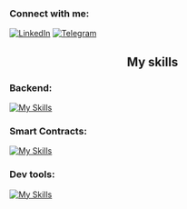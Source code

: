 <h3 align="left">Connect with me:</h3>

[![LinkedIn](https://img.shields.io/badge/LinkedIn-0077B5?style=for-the-badge&logo=linkedin&logoColor=white)](https://www.linkedin.com/in/yehor-komarnytskyi/)
[![Telegram](https://img.shields.io/badge/Telegram-2CA5E0?style=for-the-badge&logo=telegram&logoColor=white)](https://t.me/squi0)

<h2 align="center">My skills</h3>
<h3 align="left">Backend:</h3>

[![My Skills](https://skillicons.dev/icons?i=php,laravel,mysql&theme=dark)](https://skillicons.dev)

<h3 align="left">Smart Contracts:</h3>

[![My Skills](https://skillicons.dev/icons?i=rust&theme=dark)](https://skillicons.dev)

<h3 align="left">Dev tools:</h3>

[![My Skills](https://skillicons.dev/icons?i=redis,postman,docker,git,github,linux,bash&theme=dark)](https://skillicons.dev)
